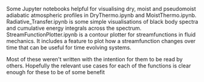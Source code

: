 Some Jupyter notebooks helpful for visualising dry, moist and pseudomoist adiabatic atmospheric profiles in DryThermo.ipynb and MoistThermo.ipynb. 
Radiative_Transfer.ipynb is some simple visualisations of black body spectra and cumulative energy integrals across the spectrum.
StreamFunctionPlotter.ipynb is a contour plotter for streamfunctions in fluid mechanics. It includes a feature to plot how a streamfunction changes over time that can be useful for time evolving systems. 

Most of these weren't written with the intention for them to be read by others. Hopefully the relevant use cases for each of the functions is clear enough for these to be of some benefit
